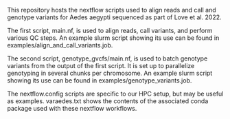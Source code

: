 This repository hosts the nextflow scripts used to align reads and call and genotype variants for Aedes aegypti sequenced as part of Love et al. 2022.

The first script, main.nf, is used to align reads, call variants, and perform various QC steps. An example slurm script showing its use can be found in examples/align_and_call_variants.job.

The second script, genotype_gvcfs/main.nf, is used to batch genotype variants from the output of the first script. It is set up to parallelize genotyping in several chunks per chromosome. An example slurm script showing its use can be found in examples/genotype_variants.job.

The nextflow.config scripts are specific to our HPC setup, but may be useful as examples. varaedes.txt shows the contents of the associated conda package used with these nextflow workflows.

